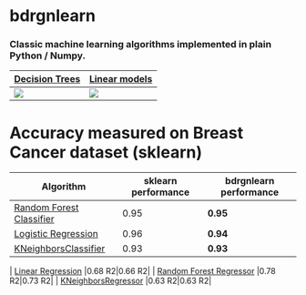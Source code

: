 # bdrgnlearn

### Classic machine learning algorithms implemented in plain Python / Numpy. 

| [Decision Trees](bdrgnlearn/tree.py) | [Linear models](bdrgnlearn/linear_model.py) | 
| ------------- | ------------- | 
| ![](demo_gifs/decision_tree_demo.gif) |  ![](demo_gifs/linreg_sgd_demo.gif) | 

# Accuracy measured on Breast Cancer dataset (sklearn)
| Algorithm | sklearn performance | __bdrgnlearn performance__ |
| ------------- | ------------- | ------------- |
| [Random Forest Classifier](bdrgnlearn/ensemble.py) |0.95 | __0.95__ |
| [Logistic Regression](bdrgnlearn/linear_model.py) |0.96 |__0.94__ |
| [KNeighborsClassifier](bdrgnlearn/neighbors.py) |0.93 |__0.93__ |



| [Linear Regression](bdrgnlearn/linear_model.py) |0.68 R2|0.66 R2|
| [Random Forest Regressor](bdrgnlearn/ensemble.py) |0.78 R2|0.73 R2|
| [KNeighborsRegressor](bdrgnlearn/ensemble.py) |0.63 R2|0.63 R2|
